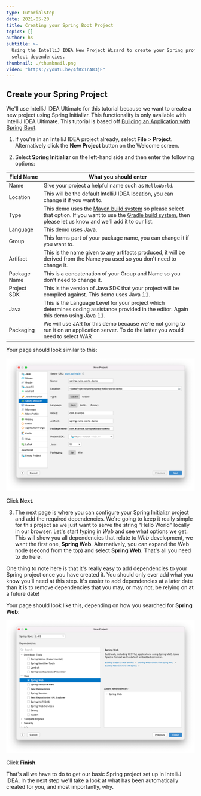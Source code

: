 ```yaml
---
type: TutorialStep
date: 2021-05-20
title: Creating your Spring Boot Project
topics: []
author: hs
subtitle: >-
  Using the IntelliJ IDEA New Project Wizard to create your Spring project and
  select dependencies.
thumbnail: ./thumbnail.png
video: "https://youtu.be/4fRx1rA83jE"
---
```


## Create your Spring Project

We'll use IntelliJ IDEA Ultimate for this tutorial because we want to create a new project using Spring Initializr. This functionality is only available with IntelliJ IDEA Ultimate. This tutorial is based off [Building an Application with Spring Boot](https://spring.io/guides/gs/spring-boot/).

1. If you're in an IntelliJ IDEA project already, select **File** > **Project**. Alternatively click the **New Project** button on the Welcome screen.

2. Select **Spring Initializr** on the left-hand side and then enter the following options:

| Field Name   | What you should enter                                                                                                                                                                                                                       |
| ------------ | ------------------------------------------------------------------------------------------------------------------------------------------------------------------------------------------------------------------------------------------- |
| Name         | Give your project a helpful name such as `HelloWorld`.                                                                                                                                                                                      |
| Location     | This will be the default IntelliJ IDEA location, you can change it if you want to.                                                                                                                                                          |
| Type         | This demo uses the [Maven build system](https://maven.apache.org/what-is-maven.html) so please select that option. If you want to use the [Gradle build system](https://gradle.org/), then please let us know and we'll add it to our list. |
| Language     | This demo uses Java.                                                                                                                                                                                                                        |
| Group        | This forms part of your package name, you can change it if you want to.                                                                                                                                                                     |
| Artifact     | This is the name given to any artifacts produced, it will be derived from the Name you used so you don't need to change it.                                                                                                                 |
| Package Name | This is a concatenation of your Group and Name so you don't need to change it.                                                                                                                                                              |
| Project SDK  | This is the version of Java SDK that your project will be compiled against. This demo uses Java 11.                                                                                                                                         |
| Java         | This is the Language Level for your project which determines coding assistance provided in the editor. Again this demo using Java 11.                                                                                                       |
| Packaging    | We will use JAR for this demo because we're not going to run it on an application server. To do the latter you would need to select WAR                                                                                                     |

Your page should look similar to this:

![New Spring Project Details](new-spring-project-details.png)

Click **Next**.

3. The next page is where you can configure your Spring Initializr project and add the required dependencies. We're going to keep it really simple for this project as we just want to serve the string "Hello World" locally in our browser. Let's start typing in _Web_ and see what options we get. This will show you all dependencies that relate to _Web_ development, we want the first one, **Spring Web**. Alternatively, you can expand the Web node (second from the top) and select **Spring Web**. That's all you need to do here.

One thing to note here is that it's really easy to add dependencies to your Spring project once you have created it. You should only ever add what you know you'll need at this step. It's easier to add dependencies at a later date than it is to remove dependencies that you may, or may not, be relying on at a future date!

Your page should look like this, depending on how you searched for **Spring Web**:

![New Spring Project Dependencies](new-spring-project-dependencies.png)

Click **Finish**.

That's all we have to do to get our basic Spring project set up in IntelliJ IDEA. In the next step we'll take a look at what has been automatically created for you, and most importantly, why.
